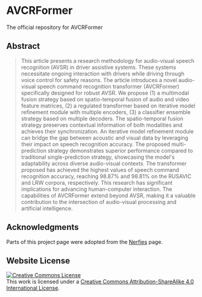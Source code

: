 # AVCRFormer

The official repository for AVCRFormer

## Abstract
> This article presents a research methodology for audio-visual speech recognition (AVSR) in driver assistive systems. These systems necessitate ongoing interaction with drivers while driving through voice control for safety reasons. The article introduces a novel audio-visual speech command recognition transformer (AVCRFormer) specifically designed for robust AVSR. We propose (1) a multimodal fusion strategy based on spatio-temporal fusion of audio and video feature matrices, (2) a regulated transformer based on iterative model refinement module with multiple encoders, (3) a classifier ensemble strategy based on multiple decoders. The spatio-temporal fusion strategy preserves contextual information of both modalities and achieves their synchronization. An iterative model refinement module can bridge the gap between acoustic and visual data by leveraging their impact on speech recognition accuracy. The proposed multi-prediction strategy demonstrates superior performance compared to traditional single-prediction strategy, showcasing the model's adaptability across diverse audio-visual contexts. The transformer proposed has achieved the highest values of speech command recognition accuracy, reaching 98.87% and 98.81% on the RUSAVIC and LRW corpora, respectively. This research has significant implications for advancing human-computer interaction. The capabilities of AVCRFormer extend beyond AVSR, making it a valuable contribution to the intersection of audio-visual processing and artificial intelligence.

## Acknowledgments

Parts of this project page were adopted from the [Nerfies](https://nerfies.github.io/) page.

## Website License

<a rel="license" href="http://creativecommons.org/licenses/by-sa/4.0/"><img alt="Creative Commons License" style="border-width:0" src="https://i.creativecommons.org/l/by-sa/4.0/88x31.png" /></a><br />This work is licensed under a <a rel="license" href="http://creativecommons.org/licenses/by-sa/4.0/">Creative Commons Attribution-ShareAlike 4.0 International License</a>.
